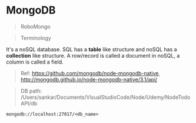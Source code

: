 # MongoDB

>RoboMongo

>Terminology

It's a noSQL database. SQL has a **table** like structure and noSQL has a **collection** like structure. A row/record is called a document in noSQL, a column is called a field.

>Ref: https://github.com/mongodb/node-mongodb-native, http://mongodb.github.io/node-mongodb-native/3.1/api/

>DB path: /Users/sankar/Documents/VisualStudioCode/Node/Udemy/NodeTodoAPI/db

```
mongodb://localhost:27017/<db_name>
```